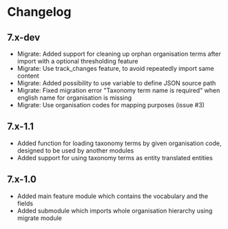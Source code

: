 # Changelog

## 7.x-dev
* Migrate: Added support for cleaning up orphan organisation terms after import
  with a optional thresholding feature
* Migrate: Use track_changes feature, to avoid repeatedly import same content
* Migrate: Added possibility to use variable to define JSON source path
* Migrate: Fixed migration error "Taxonomy term name is required" when english
  name for organisation is missing
* Migrate: Use organisation codes for mapping purposes (issue #3)

## 7.x-1.1
* Added function for loading taxonomy terms by given organisation code, designed
  to be used by another modules
* Added support for using taxonomy terms as entity translated entities

## 7.x-1.0
* Added main feature module which contains the vocabulary and the fields
* Added submodule which imports whole organisation hierarchy using migrate module
